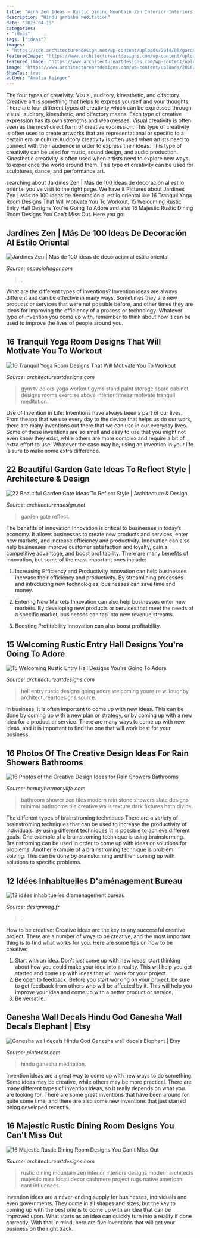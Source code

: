 ```yaml
---
title: "Acnh Zen Ideas ~ Rustic Dining Mountain Zen Interior Interiors Designs Modern Architects Majestic Miss Locati Decor Cashmere Project Rugs Native American Cant Influences"
description: "Hindu ganesha méditation"
date: "2023-04-19"
categories:
- "ideas"
tags: ["ideas"]
images:
- "https://cdn.architecturendesign.net/wp-content/uploads/2014/08/garden-gate-4.jpg"
featuredImage: "https://www.architectureartdesigns.com/wp-content/uploads/2014/11/16-Tranquil-Yoga-Room-Designs-That-Will-Motivate-You-To-Workout-9-630x444.jpg"
featured_image: "https://www.architectureartdesigns.com/wp-content/uploads/2014/11/16-Tranquil-Yoga-Room-Designs-That-Will-Motivate-You-To-Workout-9-630x444.jpg"
image: "https://www.architectureartdesigns.com/wp-content/uploads/2016/10/15-Welcoming-Rustic-Entry-Hall-Designs-Youre-Going-To-Adore-5.jpg"
ShowToc: true
author: "Amalia Reinger"
---
```



The four types of creativity: Visual, auditory, kinesthetic, and olfactory.
Creative art is something that helps to express yourself and your thoughts. There are four different types of creativity which can be expressed through visual, auditory, kinesthetic, and olfactory means. Each type of creative expression has its own strengths and weaknesses. Visual creativity is often seen as the most direct form of creative expression. This type of creativity is often used to create artworks that are representational or specific to a certain era or culture.Auditory creativity is often used when artists need to connect with their audience in order to express their ideas. This type of creativity can be used for music, sound design, and audio production. Kinesthetic creativity is often used when artists need to explore new ways to experience the world around them. This type of creativity can be used for sculptures, dance, and performance art.

	

		
searching about Jardines Zen | Más de 100 ideas de decoración al estilo oriental you've visit to the right page. We have 8 Pictures about Jardines Zen | Más de 100 ideas de decoración al estilo oriental like 16 Tranquil Yoga Room Designs That Will Motivate You To Workout, 15 Welcoming Rustic Entry Hall Designs You&#039;re Going To Adore and also 16 Majestic Rustic Dining Room Designs You Can&#039;t Miss Out. Here you go:
		
    
## Jardines Zen | Más De 100 Ideas De Decoración Al Estilo Oriental

<img loading=lazy src="https://espaciohogar.com/wp-content/uploads/2011/03/jardin-zen-porche-cubierto-jardines-zen.jpg" onerror="this.onerror=null;this.src='https://tse3.mm.bing.net/th?id=OIP.yHA1xnkG2gG0-_ZKPEwOcgHaE8&amp;pid=15.1';" alt="Jardines Zen | Más de 100 ideas de decoración al estilo oriental">

_Source: espaciohogar.com_

>. 

	

What are the different types of inventions?
Invention ideas are always different and can be effective in many ways. Sometimes they are new products or services that were not possible before, and other times they are ideas for improving the efficiency of a process or technology. Whatever type of invention you come up with, remember to think about how it can be used to improve the lives of people around you.

    
## 16 Tranquil Yoga Room Designs That Will Motivate You To Workout

<img loading=lazy src="https://www.architectureartdesigns.com/wp-content/uploads/2014/11/16-Tranquil-Yoga-Room-Designs-That-Will-Motivate-You-To-Workout-9-630x444.jpg" onerror="this.onerror=null;this.src='https://tse2.mm.bing.net/th?id=OIP.xPs4vyXi74WF4-lMXiml_wHaFO&amp;pid=15.1';" alt="16 Tranquil Yoga Room Designs That Will Motivate You To Workout">

_Source: architectureartdesigns.com_

>gym tv colors yoga workout gyms stand paint storage spare cabinet designs rooms exercise above interior fitness motivate tranquil meditation. 

	

Use of Invention in Life:
Inventions have always been a part of our lives. From theapp that we use every day to the device that helps us do our work, there are many inventions out there that we can use in our everyday lives. Some of these inventions are so small and easy to use that you might not even know they exist, while others are more complex and require a bit of extra effort to use. Whatever the case may be, using an invention in your life is sure to make some extra difference.

    
## 22 Beautiful Garden Gate Ideas To Reflect Style | Architecture &amp; Design

<img loading=lazy src="https://cdn.architecturendesign.net/wp-content/uploads/2014/08/garden-gate-4.jpg" onerror="this.onerror=null;this.src='https://tse3.mm.bing.net/th?id=OIP.v8dIWN7tgf6sMQfllyHVpAHaKw&amp;pid=15.1';" alt="22 Beautiful Garden Gate Ideas To Reflect Style | Architecture &amp; Design">

_Source: architecturendesign.net_

>garden gate reflect. 

	

The benefits of innovation
Innovation is critical to businesses in today’s economy. It allows businesses to create new products and services, enter new markets, and increase efficiency and productivity. Innovation can also help businesses improve customer satisfaction and loyalty, gain a competitive advantage, and boost profitability.
There are many benefits of innovation, but some of the most important ones include:

1. Increasing Efficiency and Productivity
innovation can help businesses increase their efficiency and productivity. By streamlining processes and introducing new technologies, businesses can save time and money.

2. Entering New Markets
Innovation can also help businesses enter new markets. By developing new products or services that meet the needs of a specific market, businesses can tap into new revenue streams.

3. Boosting Profitability
Innovation can also boost profitability.

    
## 15 Welcoming Rustic Entry Hall Designs You&#039;re Going To Adore

<img loading=lazy src="https://www.architectureartdesigns.com/wp-content/uploads/2016/10/15-Welcoming-Rustic-Entry-Hall-Designs-Youre-Going-To-Adore-5.jpg" onerror="this.onerror=null;this.src='https://tse3.mm.bing.net/th?id=OIP.eDT-3g7oHNRLjGisSHzBkgHaLH&amp;pid=15.1';" alt="15 Welcoming Rustic Entry Hall Designs You&#039;re Going To Adore">

_Source: architectureartdesigns.com_

>hall entry rustic designs going adore welcoming youre re willoughby architectureartdesigns source. 

	

In business, it is often important to come up with new ideas. This can be done by coming up with a new plan or strategy, or by coming up with a new idea for a product or service. There are many ways to come up with new ideas, and it is important to find the one that will work best for your business.

    
## 16 Photos Of The Creative Design Ideas For Rain Showers Bathrooms

<img loading=lazy src="https://beautyharmonylife.com/wp-content/uploads/2013/09/thumbs_351076_0_8-5120-modern-bathroom.jpg" onerror="this.onerror=null;this.src='https://tse1.mm.bing.net/th?id=OIP.6s2HOfAKOXr0unBbPyaw5gHaLJ&amp;pid=15.1';" alt="16 Photos of the Creative Design Ideas for Rain Showers Bathrooms">

_Source: beautyharmonylife.com_

>bathroom shower zen tiles modern rain stone showers slate designs minimal bathrooms tile creative walls texture dark fixtures bath divine. 

	

The different types of brainstroming techniques
There are a variety of brainstroming techniques that can be used to increase the productivity of individuals. By using different techniques, it is possible to achieve different goals. One example of a brainstroming technique is using brainstorming. Brainstroming can be used in order to come up with ideas or solutions for problems. Another example of a brainstroming technique is problem solving. This can be done by brainstorming and then coming up with solutions to specific problems.

    
## 12 Idées Inhabituelles D&#039;aménagement Bureau

<img loading=lazy src="https://designmag.fr/wp-content/uploads/amenagement-bureau-design-idees.jpg" onerror="this.onerror=null;this.src='https://tse4.mm.bing.net/th?id=OIP.FpZOxbPb3w9d2L1mOd5tfgHaFn&amp;pid=15.1';" alt="12 idées inhabituelles d&#039;aménagement bureau">

_Source: designmag.fr_

>. 

	

How to be creative:
Creative ideas are the key to any successful creative project. There are a number of ways to be creative, and the most important thing is to find what works for you. Here are some tips on how to be creative: 
1. Start with an idea. Don’t just come up with new ideas, start thinking about how you could make your idea into a reality. This will help you get started and come up with ideas that will work for your project. 
2. Be open to feedback. Before you start working on your project, be sure to get feedback from others who will be affected by it. This will help you improve your idea and come up with a better product or service. 
3. Be versatile.

    
## Ganesha Wall Decals Hindu God Ganesha Wall Decals Elephant | Etsy

<img loading=lazy src="https://i.pinimg.com/736x/cb/a8/76/cba876196c2f5c2786c491299dbbb81b.jpg" onerror="this.onerror=null;this.src='https://tse3.mm.bing.net/th?id=OIP.uD1PoYm-C7PotiYxDQ0TaAHaJ3&amp;pid=15.1';" alt="Ganesha wall decals Hindu God Ganesha wall decals Elephant | Etsy">

_Source: pinterest.com_

>hindu ganesha méditation. 

	

Invention ideas are a great way to come up with new ways to do something. Some ideas may be creative, while others may be more practical. There are many different types of invention ideas, so it really depends on what you are looking for. There are some great inventions that have been around for quite some time, and there are also some new inventions that just started being developed recently.

    
## 16 Majestic Rustic Dining Room Designs You Can&#039;t Miss Out

<img loading=lazy src="https://www.architectureartdesigns.com/wp-content/uploads/2016/08/16-Majestic-Rustic-Dining-Room-Designs-You-Cant-Miss-Out-4.jpg" onerror="this.onerror=null;this.src='https://tse3.mm.bing.net/th?id=OIP.hNzv3YTjSkJ7F3VytvbIqAHaE7&amp;pid=15.1';" alt="16 Majestic Rustic Dining Room Designs You Can&#039;t Miss Out">

_Source: architectureartdesigns.com_

>rustic dining mountain zen interior interiors designs modern architects majestic miss locati decor cashmere project rugs native american cant influences. 

	

Invention ideas are a never-ending supply for businesses, individuals and even governments. They come in all shapes and sizes, but the key to coming up with the best one is to come up with an idea that can be improved upon. What starts as an idea can quickly turn into a reality if done correctly. With that in mind, here are five inventions that will get your business on the right track.

